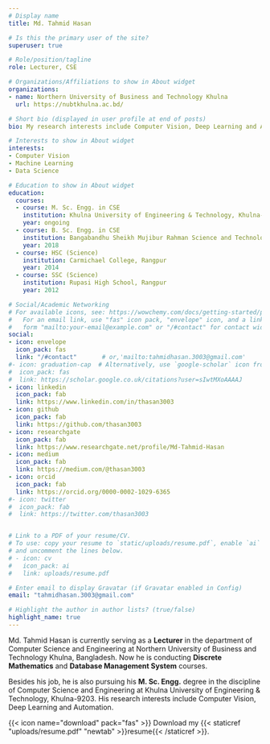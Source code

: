```yaml
---
# Display name
title: Md. Tahmid Hasan

# Is this the primary user of the site?
superuser: true

# Role/position/tagline
role: Lecturer, CSE

# Organizations/Affiliations to show in About widget
organizations:
- name: Northern University of Business and Technology Khulna
  url: https://nubtkhulna.ac.bd/

# Short bio (displayed in user profile at end of posts)
bio: My research interests include Computer Vision, Deep Learning and Automation.

# Interests to show in About widget
interests:
- Computer Vision
- Machine Learning
- Data Science

# Education to show in About widget
education:
  courses:
  - course: M. Sc. Engg. in CSE
    institution: Khulna University of Engineering & Technology, Khulna-9203
    year: ongoing
  - course: B. Sc. Engg. in CSE
    institution: Bangabandhu Sheikh Mujibur Rahman Science and Technology University, Gopalganj-8100
    year: 2018
  - course: HSC (Science)
    institution: Carmichael College, Rangpur
    year: 2014
  - course: SSC (Science)
    institution: Rupasi High School, Rangpur
    year: 2012

# Social/Academic Networking
# For available icons, see: https://wowchemy.com/docs/getting-started/page-builder/#icons
#   For an email link, use "fas" icon pack, "envelope" icon, and a link in the
#   form "mailto:your-email@example.com" or "/#contact" for contact widget.
social:
- icon: envelope
  icon_pack: fas
  link: "/#contact"       # or,'mailto:tahmidhasan.3003@gmail.com'
#- icon: graduation-cap  # Alternatively, use `google-scholar` icon from `ai` icon pack
#  icon_pack: fas
#  link: https://scholar.google.co.uk/citations?user=sIwtMXoAAAAJ
- icon: linkedin
  icon_pack: fab
  link: https://www.linkedin.com/in/thasan3003
- icon: github
  icon_pack: fab
  link: https://github.com/thasan3003
- icon: researchgate
  icon_pack: fab
  link: https://www.researchgate.net/profile/Md-Tahmid-Hasan
- icon: medium
  icon_pack: fab
  link: https://medium.com/@thasan3003
- icon: orcid
  icon_pack: fab
  link: https://orcid.org/0000-0002-1029-6365
#- icon: twitter
#  icon_pack: fab
#  link: https://twitter.com/thasan3003


# Link to a PDF of your resume/CV.
# To use: copy your resume to `static/uploads/resume.pdf`, enable `ai` icons in `params.toml`, 
# and uncomment the lines below.
# - icon: cv
#   icon_pack: ai
#   link: uploads/resume.pdf

# Enter email to display Gravatar (if Gravatar enabled in Config)
email: "tahmidhasan.3003@gmail.com"

# Highlight the author in author lists? (true/false)
highlight_name: true
---
```


Md. Tahmid Hasan is currently serving as a **Lecturer** in the department of Computer Science and Engineering at Northern University of Business and Technology Khulna, Bangladesh. Now he is conducting **Discrete Mathematics** and **Database Management System** courses.

Besides his job, he is also pursuing his **M. Sc. Engg.** degree in the discipline of Computer Science and Engineering at Khulna University of Engineering & Technology, Khulna-9203. His research interests include Computer Vision, Deep Learning and Automation. 

{{< icon name="download" pack="fas" >}} Download my {{< staticref "uploads/resume.pdf" "newtab" >}}resume{{< /staticref >}}.
